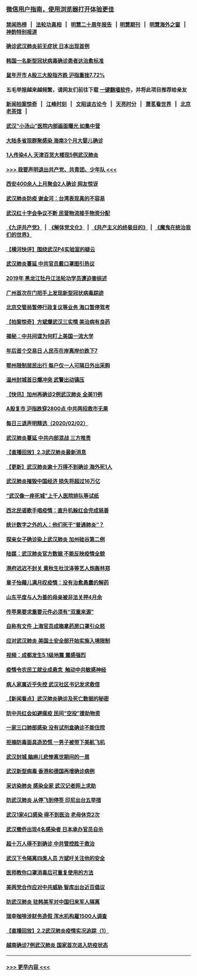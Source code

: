 ### [微信用户指南，使用浏览器打开体验更佳](https://github.com/gfw-breaker/banned-news1/blob/master/indexes/wechat-guide.md?t=0)
#### [禁闻热榜](热点新闻.md?t=0)  &nbsp;&nbsp;|&nbsp;&nbsp; [法轮功真相](https://github.com/gfw-breaker/truth/blob/master/README.md?t=0) &nbsp;&nbsp;|&nbsp;&nbsp; [明慧二十周年报告](https://github.com/gfw-breaker/mh-reports/blob/master/README.md?t=0) &nbsp;&nbsp;|&nbsp;&nbsp;[明慧期刊](https://github.com/gfw-breaker/mh-qikan) &nbsp;&nbsp;|&nbsp;&nbsp; [明慧海外之窗](https://github.com/gfw-breaker/mh-news/blob/master/README.md?t=0) &nbsp;&nbsp;|&nbsp;&nbsp; [神韵特别报道](https://github.com/gfw-breaker/mh-news/blob/master/shenyun.md?t=0)
#### [确诊武汉肺炎前无症状 日本出现首例](../pages/nsc413/n11841567.md?t=02032133) 
#### [韩国一名新型冠状病毒确诊患者达治愈标准](../pages/nsc413/n11841523.md?t=02032133) 
#### [鼠年开市 A股三大股指齐跌 沪指重挫7.72%](../pages/nsc413/n11840461.md?t=02032133) 
#### 五毛举报越来越频繁，请网友们前往下载 [一键翻墙软件](https://github.com/gfw-breaker/ssr-accounts)，并将此项目推荐给亲友
#### [新闻拍案惊奇](https://github.com/gfw-breaker/banned-news1/blob/master/pages/link4.md) &nbsp;&nbsp;|&nbsp;&nbsp; [江峰时刻](https://github.com/gfw-breaker/banned-news1/blob/master/pages/link4.md) &nbsp;&nbsp;|&nbsp;&nbsp; [文昭谈古论今](https://github.com/gfw-breaker/banned-news1/blob/master/pages/link4.md) &nbsp;&nbsp;|&nbsp;&nbsp; [天亮时分](https://github.com/gfw-breaker/banned-news1/blob/master/pages/link4.md) &nbsp;&nbsp;|&nbsp;&nbsp; [萧茗看世界](https://github.com/gfw-breaker/banned-news1/blob/master/pages/link4.md) &nbsp;&nbsp;|&nbsp;&nbsp; [北京老茶馆](https://github.com/gfw-breaker/banned-news1/blob/master/pages/link4.md) &nbsp;&nbsp;|&nbsp;&nbsp; 
#### [武汉“小汤山”医院内部画面曝光 如集中营](../pages/nsc413/n11841060.md?t=02032133) 
#### [大陆多省现群聚感染 海南3个月大婴儿确诊](../pages/nsc413/n11841274.md?t=02032133) 
#### [1人传染4人 天津百货大楼现5例武汉肺炎](../pages/nsc413/n11840677.md?t=02032133) 
#### [>>> 我要声明退出共产党、共青团、少年队 <<<](https://github.com/begood0513/goodnews/blob/master/quit/letter.md) 
#### [西安400余人上月聚会2人确诊 网友惊讶](../pages/nsc413/n11841178.md?t=02032133) 
#### [武汉肺炎防疫 谢金河：台湾表现真的不容易](../pages/nsc413/n11841120.md?t=02032133) 
#### [武汉红十字会争议不断 民营物流接手物资分配](../pages/nsc413/n11840733.md?t=02032133) 
#### [《九评共产党》](https://github.com/begood0513/9ping.md/blob/master/README.md) &nbsp;|&nbsp; [《解体党文化》](../../../../jtdwh.md/blob/master/README.md)  &nbsp;|&nbsp; [《共产主义的终极目的》](../../../../gczydzjmd.md/blob/master/README.md) &nbsp;|&nbsp; [《魔鬼在统治我们的世界》](../../../../mgztzwmdsj.md/blob/master/README.md) 
#### [【横河快评】围绕武汉P4实验室的疑云](../pages/nsc413/n11840494.md?t=02032133) 
#### [武汉肺炎蔓延 中共官员戴口罩图引热议](../pages/nsc413/n11840917.md?t=02032133) 
#### [2019年 黑龙江牡丹江法轮功学员遭迫害综述](../pages/nsc413/n11839335.md?t=02032133) 
#### [广州首次在门把手上发现新型冠状病毒踪迹](../pages/nsc413/n11840613.md?t=02032133) 
#### [北京交管局暂停行政复议等业务 海口暂停驾考](../pages/nsc413/n11840528.md?t=02032133) 
#### [【拍案惊奇】方斌爆武汉三实情 美治病有良药](../pages/nsc413/n11839984.md?t=02032133) 
#### [揭秘：中共间谍为何盯上美国一流大学](../pages/nsc413/n11840270.md?t=02032133) 
#### [年后首个交易日 人民币在岸离岸价跌下7](../pages/nsc413/n11840366.md?t=02032133) 
#### [鄂州限制居民出行 每户仅一人可隔日外出采购](../pages/nsc413/n11839131.md?t=02032133) 
#### [温州封城首日爆冲突 武警出动镇压](../pages/nsc413/n11839881.md?t=02032133) 
#### [【快讯】加州再确诊2例武汉肺炎 全美11例](../pages/nsc413/n11840339.md?t=02032133) 
#### [A股复市 沪指跌穿2800点 中共两招救市无果](../pages/nsc413/n11839859.md?t=02032133) 
#### [每日三退声明精选（2020/02/02）](../pages/nsc413/n11840257.md?t=02032133) 
#### [武汉肺炎蔓延 中共内部混战 三方推责](../pages/nsc413/n11839612.md?t=02032133) 
#### [【直播回放】2.3武汉肺炎最新消息](../pages/nsc413/n11840124.md?t=02032133) 
#### [【更新】武汉肺炎逾十万得不到确诊 海外死1人](../pages/nsc413/n11801312.md?t=02032133) 
#### [武汉肺炎摧毁中国经济 损失将超过16万亿](../pages/nsc413/n11839723.md?t=02032133) 
#### [“武汉像一座死城”上千人医院排队等试纸](../pages/nsc413/n11839724.md?t=02032133) 
#### [西北民谣歌手唱疫情：直升机躲红会完成慈善](../pages/nsc413/n11839757.md?t=02032133) 
#### [统计数字之外的人：他们死于“普通肺炎”？](../pages/nsc413/n11839788.md?t=02032133) 
#### [探亲女子确诊染上武汉肺炎 加州硅谷第二例](../pages/nsc413/n11839784.md?t=02032133) 
#### [陆媒：武汉肺炎官方数据 不能反映疫情全貌](../pages/nsc413/n11839828.md?t=02032133) 
#### [港府迟迟不封关 黄秋生杜汶泽等艺人炮轰林郑](../pages/nsc413/n11839562.md?t=02032133) 
#### [章子怡藉儿满月叹疫情：没有治愈愚蠢的解药](../pages/nsc413/n11839428.md?t=02032133) 
#### [山东平度与人为善的母亲被非法关押4月余](../pages/nsc413/n11834949.md?t=02032133) 
#### [传苹果要求重要元件必须有“双重来源”](../pages/nsc413/n11839717.md?t=02032133) 
#### [自称有文件 上海官员成箱拿药房口罩引众怒](../pages/nsc413/n11839279.md?t=02032133) 
#### [应对武汉肺炎 美国土安全部开始实施入境限制](../pages/nsc413/n11839729.md?t=02032133) 
#### [视频：成都发生5.1级地震 震感强烈](../pages/nsc413/n11839732.md?t=02032133) 
#### [疫情令农民工就业成悬念  触动中共敏感神经](../pages/nsc413/n11839625.md?t=02032133) 
#### [病人家属近乎失控 武汉社区书记发求救信](../pages/nsc413/n11839621.md?t=02032133) 
#### [【新闻看点】武汉肺炎确诊及死亡数据的秘密](../pages/nsc413/n11839539.md?t=02032133) 
#### [防中共红会如避瘟疫 民间“空投”援助物资](../pages/nsc413/n11839313.md?t=02032133) 
#### [一家三口肺部感染 没有试剂盒确诊不能住院](../pages/nsc413/n11839581.md?t=02032133) 
#### [拒摘防毒面具造恐慌 一男子被带下美航飞机](../pages/nsc413/n11839455.md?t=02032133) 
#### [武汉封城 脑麻儿悲惨离世期间的一周](../pages/nsc413/n11839378.md?t=02032133) 
#### [武汉新型病毒 香港和德国再增确诊病例](../pages/nsc413/n11839381.md?t=02032133) 
#### [采访染肺炎 感染全家 武汉记者网上求助](../pages/nsc413/n11839411.md?t=02032133) 
#### [防武汉肺炎 从停飞到停签 印尼出台五举措](../pages/nsc413/n11839282.md?t=02032133) 
#### [武汉1家4口感染 得不到医治 老母休克2次](../pages/nsc413/n11839277.md?t=02032133) 
#### [武汉撤侨出现4名感染者 日本承办官员自杀](../pages/nsc413/n11839044.md?t=02032133) 
#### [超十万人得不到确诊 中共管控胜于救治](../pages/nsc413/n11838462.md?t=02032133) 
#### [武汉下令隔离四类人员 方斌吁关注他的安全](../pages/nsc413/n11838878.md?t=02032133) 
#### [医师教你口罩消毒后可重复使用的方法](../pages/nsc413/n11839225.md?t=02032133) 
#### [美两党合作应对中共威胁 智库出台近百倡议](../pages/nsc413/n11838437.md?t=02032133) 
#### [防武汉肺炎 驻韩美军对中国归来军人隔离](../pages/nsc413/n11838970.md?t=02032133) 
#### [瑞幸咖啡涉财务造假 浑水机构雇1500人调查](../pages/nsc413/n11838486.md?t=02032133) 
#### [【直播回放】2.2武汉肺炎疫情实况追踪（1）](../pages/nsc413/n11838871.md?t=02032133) 
#### [越南确诊7例武汉肺炎 国家首次进入防疫状态](../pages/nsc413/n11838860.md?t=02032133) 

----
#### [ >>> 更早内容 <<< ](../indexes/nsc413-earlier.md)
